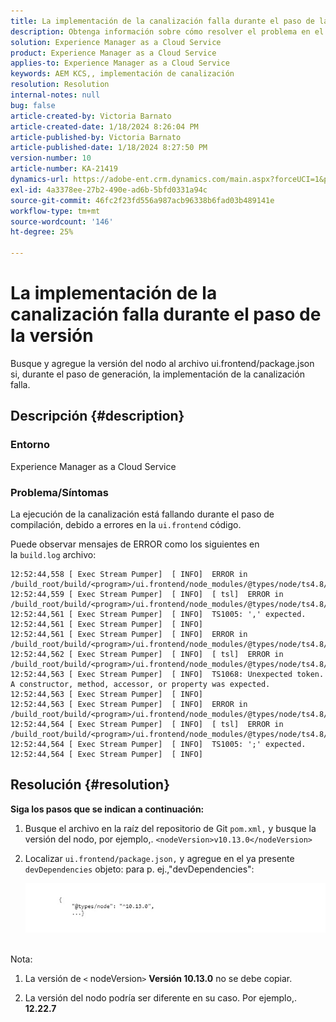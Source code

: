 ```yaml
---
title: La implementación de la canalización falla durante el paso de la versión
description: Obtenga información sobre cómo resolver el problema en el que la implementación de la canalización falla en el paso de generación.
solution: Experience Manager as a Cloud Service
product: Experience Manager as a Cloud Service
applies-to: Experience Manager as a Cloud Service
keywords: AEM KCS,, implementación de canalización
resolution: Resolution
internal-notes: null
bug: false
article-created-by: Victoria Barnato
article-created-date: 1/18/2024 8:26:04 PM
article-published-by: Victoria Barnato
article-published-date: 1/18/2024 8:27:50 PM
version-number: 10
article-number: KA-21419
dynamics-url: https://adobe-ent.crm.dynamics.com/main.aspx?forceUCI=1&pagetype=entityrecord&etn=knowledgearticle&id=15fe1acb-3fb6-ee11-a569-6045bd006b25
exl-id: 4a3378ee-27b2-490e-ad6b-5bfd0331a94c
source-git-commit: 46fc2f23fd556a987acb96338b6fad03b489141e
workflow-type: tm+mt
source-wordcount: '146'
ht-degree: 25%

---
```


# La implementación de la canalización falla durante el paso de la versión


Busque y agregue la versión del nodo al archivo ui.frontend/package.json si, durante el paso de generación, la implementación de la canalización falla.

## Descripción {#description}


### <b>Entorno</b>

Experience Manager as a Cloud Service



### <b>Problema/Síntomas</b>

La ejecución de la canalización está fallando durante el paso de compilación, debido a errores en la `ui.frontend` código.

Puede observar mensajes de ERROR como los siguientes en la `build.log` archivo:




```
12:52:44,558 [ Exec Stream Pumper]  [ INFO]  ERROR in /build_root/build/<program>/ui.frontend/node_modules/@types/node/ts4.8/util.d.ts
12:52:44,559 [ Exec Stream Pumper]  [ INFO]  [ tsl]  ERROR in /build_root/build/<program>/ui.frontend/node_modules/@types/node/ts4.8/util.d.ts(1485,42)
12:52:44,561 [ Exec Stream Pumper]  [ INFO]  TS1005: ',' expected.
12:52:44,561 [ Exec Stream Pumper]  [ INFO] 
12:52:44,561 [ Exec Stream Pumper]  [ INFO]  ERROR in /build_root/build/<program>/ui.frontend/node_modules/@types/node/ts4.8/util.d.ts
12:52:44,562 [ Exec Stream Pumper]  [ INFO]  [ tsl]  ERROR in /build_root/build/<program>/ui.frontend/node_modules/@types/node/ts4.8/util.d.ts(1485,44)
12:52:44,563 [ Exec Stream Pumper]  [ INFO]  TS1068: Unexpected token. A constructor, method, accessor, or property was expected.
12:52:44,563 [ Exec Stream Pumper]  [ INFO] 
12:52:44,563 [ Exec Stream Pumper]  [ INFO]  ERROR in /build_root/build/<program>/ui.frontend/node_modules/@types/node/ts4.8/util.d.ts
12:52:44,564 [ Exec Stream Pumper]  [ INFO]  [ tsl]  ERROR in /build_root/build/<program>/ui.frontend/node_modules/@types/node/ts4.8/util.d.ts(1485,57)
12:52:44,564 [ Exec Stream Pumper]  [ INFO]  TS1005: ';' expected.
12:52:44,564 [ Exec Stream Pumper]  [ INFO]
```



## Resolución {#resolution}

<b>Siga los pasos que se indican a continuación:</b>
1. Busque el archivo en la raíz del repositorio de Git `pom.xml,` y busque la versión del nodo, por ejemplo,. `<nodeVersion>v10.13.0</nodeVersion>`


2. Localizar `ui.frontend/package.json,` y agregue en el ya presente `devDependencies` objeto: para p. ej.,&quot;devDependencies&quot;:

   ![](assets/007186ff-51eb-ed11-a7c6-6045bd006e5a.png)



<br>Nota:<br>


1. La versión de `<` nodeVersion`>` <b>Versión 10.13.0</b> no se debe copiar.


2. La versión del nodo podría ser diferente en su caso. Por ejemplo,. <b>12.22.7</b>
